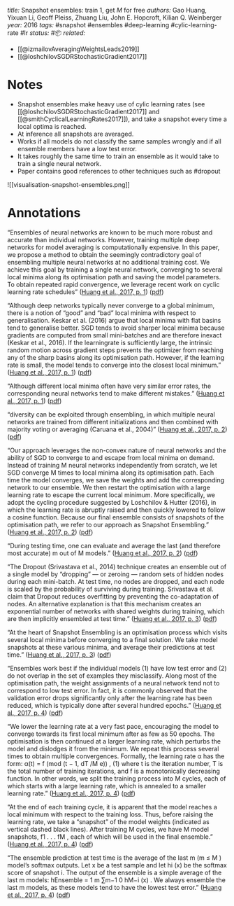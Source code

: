 *title:* Snapshot ensembles: train 1, get $M$ for free
*authors:* Gao Huang, Yixuan Li, Geoff Pleiss, Zhuang Liu, John E. Hopcroft, Kilian Q. Weinberger
*year:* 2016
*tags:* #snapshot #ensembles #deep-learning #cylic-learning-rate #lr 
*status:* #📦 
*related:*
- [[@izmailovAveragingWeightsLeads2019]]
- [[@loshchilovSGDRStochasticGradient2017]] 
# Notes 
- Snapshot ensembles make heavy use of cylic learning rates (see [[@loshchilovSGDRStochasticGradient2017]]  and [[@smithCyclicalLearningRates2017]]), and take a snapshot every time a local optima is reached.
- At inference all snapshots are averaged.
- Works if all models do not classify the same samples wrongly and if all ensemble members have a low test error.
- It takes roughly the same time to train an ensemble as it would take to train a single neural network.
- Paper contains good references to other techniques such as #dropout

![[visualisation-snapshot-ensembles.png]]

# Annotations

“Ensembles of neural networks are known to be much more robust and accurate than individual networks. However, training multiple deep networks for model averaging is computationally expensive. In this paper, we propose a method to obtain the seemingly contradictory goal of ensembling multiple neural networks at no additional training cost. We achieve this goal by training a single neural network, converging to several local minima along its optimisation path and saving the model parameters. To obtain repeated rapid convergence, we leverage recent work on cyclic learning rate schedules” ([Huang et al., 2017, p. 1](zotero://select/library/items/876NJ97B)) ([pdf](zotero://open-pdf/library/items/XPH6QHRL?page=1&annotation=GDV9NFBZ))

“Although deep networks typically never converge to a global minimum, there is a notion of “good” and “bad” local minima with respect to generalisation. Keskar et al. (2016) argue that local minima with flat basins tend to generalise better. SGD tends to avoid sharper local minima because gradients are computed from small mini-batches and are therefore inexact (Keskar et al., 2016). If the learningrate is sufficiently large, the intrinsic random motion across gradient steps prevents the optimizer from reaching any of the sharp basins along its optimisation path. However, if the learning rate is small, the model tends to converge into the closest local minimum.” ([Huang et al., 2017, p. 1](zotero://select/library/items/876NJ97B)) ([pdf](zotero://open-pdf/library/items/XPH6QHRL?page=1&annotation=5LS58JYU))

“Although different local minima often have very similar error rates, the corresponding neural networks tend to make different mistakes.” ([Huang et al., 2017, p. 1](zotero://select/library/items/876NJ97B)) ([pdf](zotero://open-pdf/library/items/XPH6QHRL?page=1&annotation=7EQW2RIB))

“diversity can be exploited through ensembling, in which multiple neural networks are trained from different initializations and then combined with majority voting or averaging (Caruana et al., 2004)” ([Huang et al., 2017, p. 2](zotero://select/library/items/876NJ97B)) ([pdf](zotero://open-pdf/library/items/XPH6QHRL?page=2&annotation=6QT8F7PJ))

“Our approach leverages the non-convex nature of neural networks and the ability of SGD to converge to and escape from local minima on demand. Instead of training M neural networks independently from scratch, we let SGD converge M times to local minima along its optimisation path. Each time the model converges, we save the weights and add the corresponding network to our ensemble. We then restart the optimisation with a large learning rate to escape the current local minimum. More specifically, we adopt the cycling procedure suggested by Loshchilov & Hutter (2016), in which the learning rate is abruptly raised and then quickly lowered to follow a cosine function. Because our final ensemble consists of snapshots of the optimisation path, we refer to our approach as Snapshot Ensembling.” ([Huang et al., 2017, p. 2](zotero://select/library/items/876NJ97B)) ([pdf](zotero://open-pdf/library/items/XPH6QHRL?page=2&annotation=MJ29RQZ3))

“During testing time, one can evaluate and average the last (and therefore most accurate) m out of M models.” ([Huang et al., 2017, p. 2](zotero://select/library/items/876NJ97B)) ([pdf](zotero://open-pdf/library/items/XPH6QHRL?page=2&annotation=TNP9CKM2))

“The Dropout (Srivastava et al., 2014) technique creates an ensemble out of a single model by “dropping” — or zeroing — random sets of hidden nodes during each mini-batch. At test time, no nodes are dropped, and each node is scaled by the probability of surviving during training. Srivastava et al. claim that Dropout reduces overfitting by preventing the co-adaptation of nodes. An alternative explanation is that this mechanism creates an exponential number of networks with shared weights during training, which are then implicitly ensembled at test time.” ([Huang et al., 2017, p. 3](zotero://select/library/items/876NJ97B)) ([pdf](zotero://open-pdf/library/items/XPH6QHRL?page=3&annotation=5KPNFFXH))

“At the heart of Snapshot Ensembling is an optimisation process which visits several local minima before converging to a final solution. We take model snapshots at these various minima, and average their predictions at test time.” ([Huang et al., 2017, p. 3](zotero://select/library/items/876NJ97B)) ([pdf](zotero://open-pdf/library/items/XPH6QHRL?page=3&annotation=AI6ZNRW8))

“Ensembles work best if the individual models (1) have low test error and (2) do not overlap in the set of examples they misclassify. Along most of the optimisation path, the weight assignments of a neural network tend not to correspond to low test error. In fact, it is commonly observed that the validation error drops significantly only after the learning rate has been reduced, which is typically done after several hundred epochs.” ([Huang et al., 2017, p. 4](zotero://select/library/items/876NJ97B)) ([pdf](zotero://open-pdf/library/items/XPH6QHRL?page=4&annotation=QJ5PKM44))

“We lower the learning rate at a very fast pace, encouraging the model to converge towards its first local minimum after as few as 50 epochs. The optimisation is then continued at a larger learning rate, which perturbs the model and dislodges it from the minimum. We repeat this process several times to obtain multiple convergences. Formally, the learning rate α has the form: α(t) = f (mod (t − 1, dT /M e)) , (1) where t is the iteration number, T is the total number of training iterations, and f is a monotonically decreasing function. In other words, we split the training process into M cycles, each of which starts with a large learning rate, which is annealed to a smaller learning rate.” ([Huang et al., 2017, p. 4](zotero://select/library/items/876NJ97B)) ([pdf](zotero://open-pdf/library/items/XPH6QHRL?page=4&annotation=TW9QLJ6J))

“At the end of each training cycle, it is apparent that the model reaches a local minimum with respect to the training loss. Thus, before raising the learning rate, we take a “snapshot” of the model weights (indicated as vertical dashed black lines). After training M cycles, we have M model snapshots, f1 . . . fM , each of which will be used in the final ensemble.” ([Huang et al., 2017, p. 4](zotero://select/library/items/876NJ97B)) ([pdf](zotero://open-pdf/library/items/XPH6QHRL?page=4&annotation=U7UZM43T))

“The ensemble prediction at test time is the average of the last m (m ≤ M ) model’s softmax outputs. Let x be a test sample and let hi (x) be the softmax score of snapshot i. The output of the ensemble is a simple average of the last m models: hEnsemble = 1 m ∑m−1 0 hM−i (x) . We always ensemble the last m models, as these models tend to have the lowest test error.” ([Huang et al., 2017, p. 4](zotero://select/library/items/876NJ97B)) ([pdf](zotero://open-pdf/library/items/XPH6QHRL?page=4&annotation=KYGLHHHX))